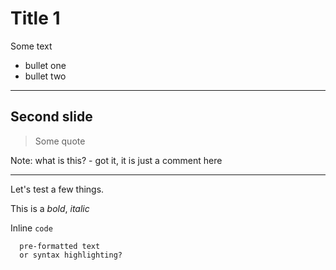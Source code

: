 # Title 1

Some text

- bullet one
- bullet two

---

## Second slide

> Some quote

Note: what is this? - got it, it is just a comment here

---

Let's test a few things.

This is a *bold*, _italic_

Inline `code`

```
  pre-formatted text
  or syntax highlighting?
```
